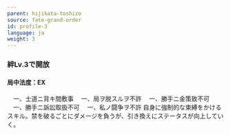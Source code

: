 ```yaml
---
parent: hijikata-toshizo
source: fate-grand-order
id: profile-3
language: ja
weight: 3
---
```


### 絆Lv.3で開放

#### 局中法度：EX

　一、士道ニ背キ間敷事
　一、局ヲ脱スルヲ不許
　一、勝手ニ金策致不可
　一、勝手ニ訴訟取扱不可
　一、私ノ闘争ヲ不許
自身に強制的な束縛をかけるスキル。禁を破るごとにダメージを負うが、引き換えにステータスが向上していく。
